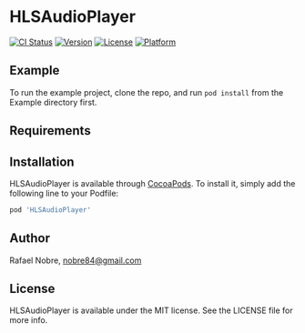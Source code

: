 # HLSAudioPlayer

[![CI Status](https://img.shields.io/travis/nobre84/HLSAudioPlayer.svg?style=flat)](https://travis-ci.org/nobre84/HLSAudioPlayer)
[![Version](https://img.shields.io/cocoapods/v/HLSAudioPlayer.svg?style=flat)](https://cocoapods.org/pods/HLSAudioPlayer)
[![License](https://img.shields.io/cocoapods/l/HLSAudioPlayer.svg?style=flat)](https://cocoapods.org/pods/HLSAudioPlayer)
[![Platform](https://img.shields.io/cocoapods/p/HLSAudioPlayer.svg?style=flat)](https://cocoapods.org/pods/HLSAudioPlayer)

## Example

To run the example project, clone the repo, and run `pod install` from the Example directory first.

## Requirements

## Installation

HLSAudioPlayer is available through [CocoaPods](https://cocoapods.org). To install
it, simply add the following line to your Podfile:

```ruby
pod 'HLSAudioPlayer'
```

## Author

Rafael Nobre, nobre84@gmail.com

## License

HLSAudioPlayer is available under the MIT license. See the LICENSE file for more info.
